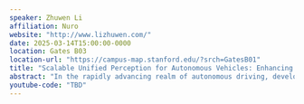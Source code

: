 ```yaml
---
speaker: Zhuwen Li
affiliation: Nuro
website: "http://www.lizhuwen.com/"
date: 2025-03-14T15:00:00-0000
location: Gates B03
location-url: "https://campus-map.stanford.edu/?srch=GatesB01"
title: "Scalable Unified Perception for Autonomous Vehicles: Enhancing Efficiency and Cross-Platform Adaptability"
abstract: "In the rapidly advancing realm of autonomous driving, developing and deploying efficient and scalable perception models across vehicle platforms is crucial. This presentation introduces a Unified Perception Model crafted to manage the diverse array of perception tasks essential for autonomous vehicles, such as object detection and occupancy estimation, within a single, integrated framework. While there are many topics around the Unified Perception Model, we will focus on the efficiency and scalability of the model. In particular, you will find answers to the following two questions: 1) How can we leverage temporal information without sacrificing training efficiency and model capacity? 2) How to do large scale cross-platform pretraining and cross-platform deployment? Our unified model aims to streamline operations, reduce complexity, and enhance adaptability across diverse autonomous driving platforms, marking a significant advance in the development of autonomous vehicle technology."
youtube-code: "TBD"
---
```

